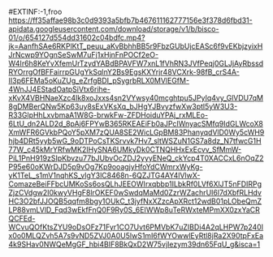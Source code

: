 #EXTINF:-1,froo
https://ff35affae98b3c0d9393a5bfb7b467611162777156e3f378d6fbd31-apidata.googleusercontent.com/download/storage/v1/b/bisco-01/o/654127d554dd31602c04bdfc.mp4?jk=AanfhSAe6RKPlKtT_peuu_aKvBbhhBB5r9FbzGUbUjcEASc6f9vEKbjzyixHJrNcwp9YOgnSeSwM7uFj1xHjnFnPOCf2eO-W4Ir6h8KeYvXfemUrTzydYABdBPAVFW7xnL1fVhRN3JVfPeqj0GLJjAyRbssdRYOrrgOfBFFairrpGUgYkSqlnY2Bs9EgsKXYrjr48VCXrk-98fB_crS4A-II3p6FEMa5oKuZUg_eZrfgBDI_pSygrbRLX0MVlEGfM-4WnJJ4EStadOatpSiVtx6rihe-xKvX4VBHNaeXzc4Ik8xoJxxs4sn2VYwsy40mcghtpu5JPyIq4vy_GlVDU7qM8gDMBerQNw5Kp63uy8sExVKsXq_bJHgYJBvyzfwXw3ptl5yW3U3-R33GlpHhLxvbmaA1W8G-brwkFw-ZFDHoiduYPAj_rxMLEo-6LtU_dn2ALD2d_8pAj6FPYwB365RKEAEiFb0aJPcIWnyacSMfq9IdGLWcoX8XmWFR6GVkbPQoY5pXM7zQUA8SE2WicLGpBM83PhanyqdVlD0Wy5cWH9hjb4DRt5yyb5wG_9oDTPoCsTKSrvvk7Hv7_sltWSZuN1GS7a8dz_N7tfwcG1H77W_c45kMrYRfwMK2IHySNA6UMkyDk0CTNQHHxExEcvv_SfMmW-PiL1PnH919zSIpKbvzu77bJUbvOcZDJ2yyyENeQ_ckYcp4T0XACCxL6nOqZ2P95e60oKWrDJD5p9vOg7Kp9ooagjyHfoYdCWmrxWyKg-yK1TeL_s1mV1nqhKS_vlgY3lC8468n-6QZJTG4AY4lVlwX-ComazeBeiFFbcUMKoSs6osQLhJEEOWIrxqbbp1ILbkRf0LVf6XlJT5nFDIRPgZjzCVdgw2I0kwyVHgF8lrOKEF0wSwdqMaMd0ZzrWZachrUI6l7dXbfRLHdvHC3O2bfJJOQB5qqfm8bgy1OUkC_t3jyfNxXZzcApXRct12wdB01pLObeQmZLP88vmLVlD_Fqd3wEkfFnQ0F9Ry0S_6EIWWp8uTeRWxteMPmXX0zxYaCRQCFEd-WCvuQOfKtsZYU9oDsOFz71Fyr1CO7Uvt6PMVbK7uZIBDi4A2qLHPW7p240Ix0o0MLQZvh5A7s9vND5ZVJ0A0U5lwS1mI6fWYOwwlEyRtl8jRa2X90tpFxEa4k9SHav0NWQeMgGF_hbi4BIF8BkQxD2W75vjIezym39dn65FqU_g&isca=1
